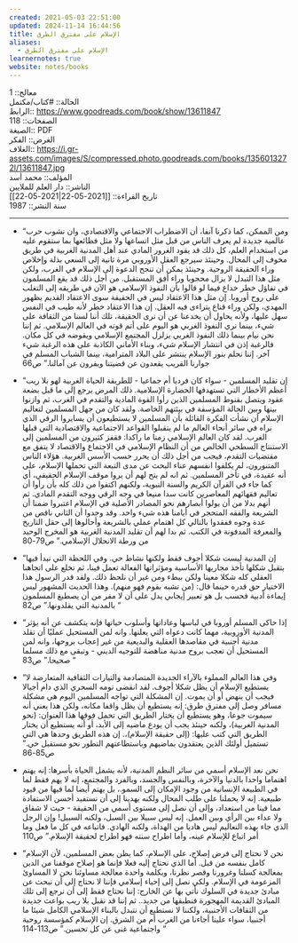```yaml
---
created: 2021-05-03 22:51:00
updated: 2024-11-14 16:44:56
title: الإسلام على مفترق الطرق
aliases:
  - الإسلام على مفترق الطرق
learnernotes: true
website: notes/books
---
```


معالج:: 1  
الحالة:: #كتاب/مكتمل  
الرابط:: <https://www.goodreads.com/book/show/13611847>  
الصفحات:: 118  
الصيغة:: PDF  
الغرض:: الفكر  
الغلاف:: <https://i.gr-assets.com/images/S/compressed.photo.goodreads.com/books/1356013272l/13611847.jpg>  
المؤلف:: محمد أسد  
الناشر:: دار العلم للملايين  
تاريخ القراءة:: [[2021-05-22|2021-05-22]]  
سنة النشر:: 1987

---

- “ومن الممكن، كما ذكرنا آنفا، أن الاضطراب الاجتماعي والاقتصادي، وان نشوب حرب عالمية جديدة لم يعرف الناس من قبل مثل اتساعها ولا مثل فظائعها بما ستقوم عليه من استخدام العلم، كل ذلك قد يقود الغرور المادي عند أهل المدنية الغربية في طريق مخوف إلى المحال. وحينئذ سيرجع العقل الأوروبي مرة ثانية إلى السعي بذلة وإخلاص وراء الحقيقة الروحية. وحينئذ يمكن أن تنجح الدعوة إلى الإسلام في الغرب، ولكن مثل هذا التبدل لا يزال محجوبا وراء أفق المستقبل. من أجل ذلك قد يقع المسلمون في تفاؤل خطر خداع فيما لو قالوا بأن النفوذ الإسلامي هو الآن في طريقه إلى التغلب على روح أوروبا. إن مثل هذا الاعتقاد ليس في الحقيقة سوى الاعتقاد القديم بظهور المهدي، ولكن وراء قناع يتراءى فيه العقل. إن هذا الاعتقاد خطر لأنه طيب في النفس سهل عليها، ولأنه يحاول أن يخدعنا عن أن نرى الحقيقة، تلك أننا لسنا من الثقافة على شيء، بينما نري النفوذ الغربي هو اليوم على أتم قوته في العالم الإسلامي. ثم إننا نحن نيام بينما ذلك النفوذ الغربي يزلزل المجتمع الإسلامي ويقوضه في كل مكان. فالرغبة إذن في انتشار الإسلام شيء، وبناء الأماني الكاذبة على هذه الرغبة شيء آخر. إننا نحلم بنور الإسلام ينتشر على البلاد المترامية، بينما الشباب المسلم في جوارنا القريب يقعدون عن قضيتنا ويفرون عن آمالنا.” ص66

- “إن تقليد المسلمين - سواء كان فرديا أم جماعيا - للطريقة الحياة الغربية لهو بلا ريب أعظم الأخطار التي تستهدفها الحضارة الإسلامية. ذلك المرض يرجع إلى ما قبل بضعة عقود ويتصل بقنوط المسلمين الذين رأوا القوة المادية والتقدم في الغرب، ثم وازنوا بينها وبين الحالة المؤسفة في بيئتهم الخاصة. ولقد كان من جهل المسلمين لتعاليم الإسلام أن نشأت الفكرة القائلة بأن المسلمين لا يستطيعون أن يسايروا الرقي الذي نراه في سائر أنحاء العالم ما لم يتقبلوا القواعد الاجتماعية والاقتصادية التي قبلها الغرب. لقد كان العالم الإسلامي زمنا ما راكدا: فقفز كثيرون من المسلمين إلى الاستنتاج السطحي الخالص من أن النظام الإسلامي في الاجتماع والاقتصاد لا يتفق مع مقتضيات التقدم، فيجب من أجل ذلك أن يحرر حسب الأسس الغربية. هؤلاء الناس المتنورون، لم يكلفوا انفسهم عناء البحث عن مدى التبعة التي تحملها الإسلام، على أنه عقيدة، في تأخر المسلمين. ثم انه لم يتح لهم أن يروا موقف الإسلام الحقيقي، أي كما جاء في القرآن الكريم والسنة النبوية، ولكنهم اكتفوا من ذلك كله بأن رأوا أن تعاليم فقهائهم المعاصرين كانت سدا منيعا في وجه الرقي ووجه التقدم المادي. ثم أنهم بدلا من أن يولوا أبصارهم نحو المصادر الأصلية في الإسلام اعتبروا ضمنا أن الشريعة والفقه المتحجر في أيامنا هذه شيء واحد. وقد وجدوا أن الثاني ناقص من عدة وجوه ففقدوا بالتالي كل اهتمام عملي بالشريعة وأحالوها إلى حقل التاريخ والمعرفة المدفونة في الكتب. ثم بدا لهم أن تقليد المدنية الغربية هو المخرج الوحيد من ورطة الانحلال الإسلامي.” ص79-80

- “إن المدنية ليست شكلا أجوف فقط ولكنها نشاط حي. وفي اللحظة التي نبدأ فيها بتقبل شكلها تأخذ مجاريها الأساسية ومؤثراتها الفعالة تعمل فينا، ثم تخلع على اتجاهنا العقلي كله شكلا معينا ولكن ببطء ومن غير أن نلحظ ذلك. ولقد قدر الرسول هذا الاختيار حق قدره حينما قال: (من تشبه بقوم فهو منهم). وهذا الحديث المشهور ليس إيماءة أدبية فحسب بل هو تعبير إيجابي يدل على أن لا مفر من أن يصطبغ المسلمون بالمدنية التي يقلدونها.﻿” ص82 “

- “إذا حاكى المسلم أوروبا في لباسها وعاداتها وأسلوب حياتها فإنه يتكشف عن أنه يؤثر المدنية الأوروبية، مهما كانت دعواه التي يعلنها. وانه لمن المستحيل عمليًا أن تقلد مدنية أجنبية في مقاصدها العقلية والبديعية من غير إعجاب بروحها، وانه لمن المستحيل أن تعجب بروح مدنية مناهضة للتوجيه الديني - وتبقى مع ذلك مسلما صحيحا.” ص83 “

- “وفي هذا العالم المملوء بالآراء الجديدة المتصادمة والتيارات الثقافية المتعارضة لا يستطيع الإسلام أن يظل شكلا أجوف. لقد انقضى نومه السحري الذي دام أجيالا فيجب أن ينهض أو أن يموت. إن المشكلة التي تواجه المسلمين اليوم هي مشكلة مسافر وصل إلى مفترق طرق: إنه يستطيع أن يظل واقفا مكانه، ولكن هذا يعني أنه سيموت جوعا، وهو يستطيع أن يختار الطريق التي تحمل فوقها هذا العنوان: (نحو المدنية الغربية)، ولكنه حينئذ يجب أن يودع ماضيه إلى الأبد، أو أنه يستطيع أن يختار الطريق التي كتب عليها: (إلى حقيقة الإسلام)،. إن هذه الطريق وحدها هي التي تستميل أولئك الذين يعتقدون بماضيهم وباستطاعتهم التطور نحو مستقبل حي.” ص85-86

- نحن نعد الإسلام أسمي من سائر النظم المدنية، لأنه يشمل الحياة بأسرها: إنه يهتم اهتماما واحدا بالدنيا والآخرة، وبالنفس والجسد، وبالفرد والمجتمع، إنه لا يهم فقط لما في الطبيعة الإنسانية من وجود الإمكان إلى السمو.، بل يهتم أيضا لما فيها من قيود طبيعية. إنه لا يحملنا على طلب المحال ولكنه يهدينا إلى أن نستفيد أحسن الاستفادة مما فينا من استعداد، وإلى أن نصل إلى مستوى أسمي من الحقيقة - حيث لا شقاق ولا عداء بين الرأي وبين العمل. إنه ليس سبيلا بين السبل، ولكنه السبيل! وإن الرجل الذي جاء بهذه التعاليم ليس هاديا من الهداة، ولكنه الهادي. فاتباعه في كل ما فعل وما أمر اتباع للإسلام عينه، وأما اطراح سنته فهو اطراح لحقيقة الإسلام.” ص110

- “نحن لا نحتاج إلى فرض إصلاح، على الإسلام، كما يظن بعض المسلمين، لأن الإسلام كامل بنفسه من قبل. أما الذي نحتاج إليه فعلا فإنما هو إصلاح موقفنا من الدين بمعالجة كسلنا وغرورنا وقصر نظرنا، وبكلمة واحدة معالجة مساوئنا نحن لا المساوئ المزعومة في الإسلام. ولكي نصل إلى إحياء إسلامي فإننا لا نحتاج إلى أن نبحث عن مبادئ جديدة في السلوك نأتي بها عن الخارج: إننا نحتاج فقط إلى أن نرجع إلى تلك المبادئ القديمة المهجورة فنطبقها من جديد.. ثم إننا قد نقبل بلا ريب بواعث جديدة من الثقافات الأجنبية، ولكننا لا نستطيع أن نتبدل بالبناء الإسلامي الكامل شيئا ما أجنبيا، سواء علينا أجاءنا من الغرب أم من الشرق. إن الإسلام كمؤسسة روحية واجتماعية غنى عن كل تحسين.” ص113-114 “
